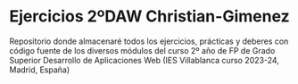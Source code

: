 <h1>Ejercicios 2ºDAW Christian-Gimenez</h1>

Repositorio donde almacenaré todos los ejercicios, prácticas y deberes con código fuente de los diversos módulos del curso 2º año de FP de Grado Superior Desarrollo de Aplicaciones Web (IES Villablanca curso 2023-24, Madrid, España)